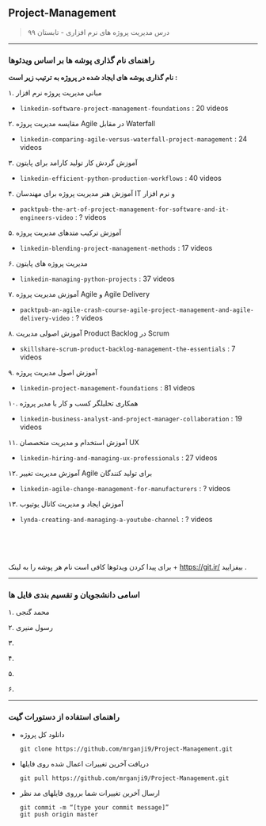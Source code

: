 ## Project-Management

> درس مدیریت پروژه های نرم افزاری - تابستان ۹۹



---
### راهنمای نام گذاری پوشه ها بر اساس ویدئوها

**نام گذاری پوشه های ایجاد شده در پروژه به ترتیب زیر است :**

۱. مبانی مدیریت پروژه نرم افزار
- `linkedin-software-project-management-foundations` : 20 videos

۲. مقایسه مدیریت پروژه Agile در مقابل Waterfall
- `linkedin-comparing-agile-versus-waterfall-project-management` : 24 videos

۳. آموزش گردش کار تولید کارامد برای پایتون
- `linkedin-efficient-python-production-workflows` : 40 videos

۴. آموزش هنر مدیریت پروژه برای مهندسان IT و نرم افزار
- `packtpub-the-art-of-project-management-for-software-and-it-engineers-video` : ? videos

۵. آموزش ترکیب متدهای مدیریت پروژه
- `linkedin-blending-project-management-methods` : 17 videos

۶. مدیریت پروژه های پایتون
- `linkedin-managing-python-projects` : 37 videos

۷. آموزش مدیریت پروژه Agile و Agile Delivery
- `packtpub-an-agile-crash-course-agile-project-management-and-agile-delivery-video` : ? videos

۸. آموزش اصولی مدیریت Product Backlog در Scrum
- `skillshare-scrum-product-backlog-management-the-essentials` : 7 videos

۹. آموزش اصول مدیریت پروژه
- `linkedin-project-management-foundations` : 81 videos

۱۰. همکاری تحلیلگر کسب و کار با مدیر پروژه
- `linkedin-business-analyst-and-project-manager-collaboration` : 19 videos

۱۱. آموزش استخدام و مدیریت متخصصان UX
- `linkedin-hiring-and-managing-ux-professionals` : 27 videos

۱۲. آموزش مدیریت تغییر Agile برای تولید کنندگان
- `linkedin-agile-change-management-for-manufacturers` : ? videos

۱۳. آموزش ایجاد و مدیریت کانال یوتیوب
- `lynda-creating-and-managing-a-youtube-channel` : ? videos

<br>
<br>
<br>

برای پیدا کردن ویدئوها کافی است نام هر پوشه را به لینک + https://git.ir/ بیفزایید .

---
### اسامی دانشجویان و تقسیم بندی فایل ها

۱. محمد گنجی 

۲. رسول منیری

۳. 

۴.

۵.

۶.


---
### راهنمای استفاده از دستورات گیت

- دانلود کل پروژه

      git clone https://github.com/mrganji9/Project-Management.git
  
- دریافت آخرین تغییرات اعمال شده روی فایلها

      git pull https://github.com/mrganji9/Project-Management.git

- ارسال آخرین تغییرات شما برروی فایلهای مد نظر

      git commit -m “[type your commit message]”
      git push origin master
